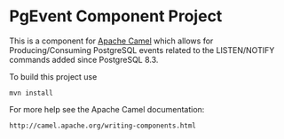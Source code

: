 PgEvent Component Project
=======================

This is a component for [Apache Camel](http://camel.apache.org/) which allows
for Producing/Consuming PostgreSQL events related to the LISTEN/NOTIFY commands
added since PostgreSQL 8.3.

To build this project use

    mvn install

For more help see the Apache Camel documentation:

    http://camel.apache.org/writing-components.html
    
